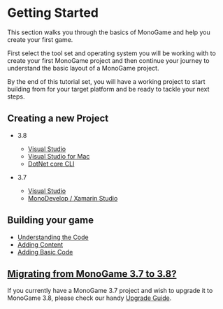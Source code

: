 # Getting Started

This section walks you through the basics of MonoGame and help you create your first game.

First select the tool set and operating system you will be working with to create your first MonoGame project and then continue your journey to understand the basic layout of a MonoGame project.

By the end of this tutorial set, you will have a working project to start building from for your target platform and be ready to tackle your next steps.

## Creating a new Project

- 3.8

  - [Visual Studio](3.8/1_creating_a_new_project_vs.md)
  - [Visual Studio for Mac](3.8/1_creating_a_new_project_md.md)
  - [DotNet core CLI](3.8/1_creating_a_new_project_netcore.md)

- 3.7

  - [Visual Studio](3.7/1_creating_a_new_project_vs.md)
  - [MonoDevelop / Xamarin Studio](3.7/1_creating_a_new_project_md.md)

## Building your game

- [Understanding the Code](2_understanding_the_code.md)
- [Adding Content](3_adding_content.md)
- [Adding Basic Code](4_adding_basic_code.md)

## [Migrating from MonoGame 3.7 to 3.8?](/migrate38.md)

If you currently have a MonoGame 3.7 project and wish to upgrade it to MonoGame 3.8, please check our handy [Upgrade Guide](/migrate38.md).
